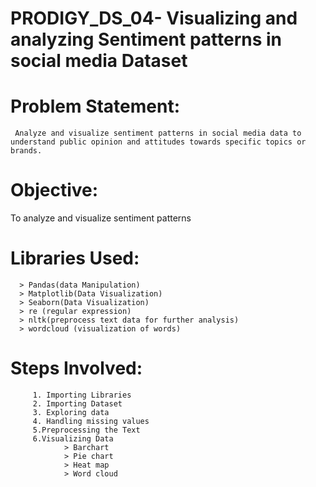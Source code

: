 # PRODIGY_DS_04- Visualizing and analyzing Sentiment patterns in social media Dataset
# Problem Statement:
     Analyze and visualize sentiment patterns in social media data to understand public opinion and attitudes towards specific topics or brands.
# Objective:
   To analyze and visualize sentiment patterns
# Libraries Used:
      > Pandas(data Manipulation)
      > Matplotlib(Data Visualization)
      > Seaborn(Data Visualization)
      > re (regular expression)
      > nltk(preprocess text data for further analysis)
      > wordcloud (visualization of words)
# Steps Involved:
         1. Importing Libraries
         2. Importing Dataset
         3. Exploring data
         4. Handling missing values
         5.Preprocessing the Text
         6.Visualizing Data
                > Barchart
                > Pie chart
                > Heat map
                > Word cloud
         
      
